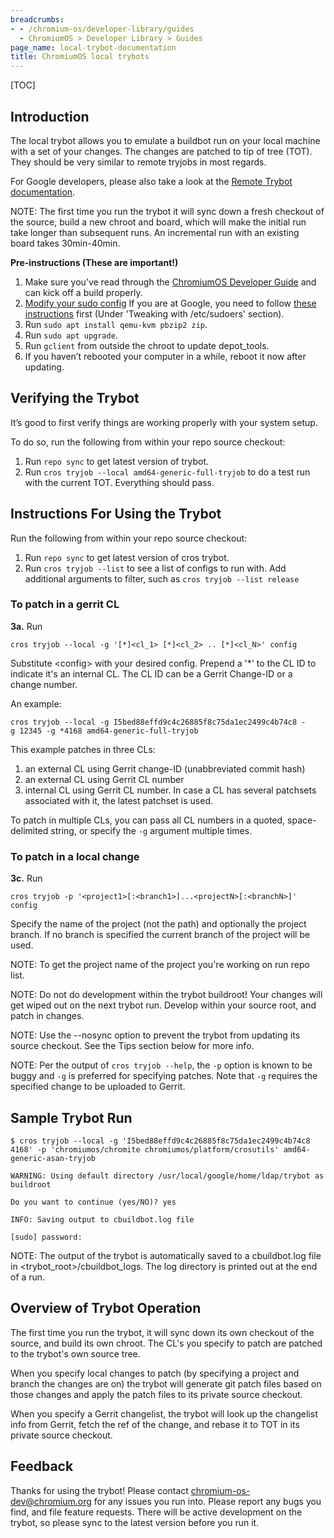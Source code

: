 ```yaml
---
breadcrumbs:
- - /chromium-os/developer-library/guides
  - ChromiumOS > Developer Library > Guides
page_name: local-trybot-documentation
title: ChromiumOS local trybots
---
```


[TOC]

## Introduction

The local trybot allows you to emulate a buildbot run on your local machine with
a set of your changes. The changes are patched to tip of tree (TOT). They should
be very similar to remote tryjobs in most regards.

For Google developers, please also take a look at the [Remote Trybot
documentation](/chromium-os/developer-library/guides/development/remote-trybots/).

NOTE: The first time you run the trybot it will sync down a fresh checkout of
the source, build a new chroot and board, which will make the initial run take
longer than subsequent runs. An incremental run with an existing board takes
30min-40min.

**Pre-instructions (These are important!)**

1.  Make sure you’ve read through the [ChromiumOS Developer
            Guide](/chromium-os/developer-library/guides/development/developer-guide/)
            and can kick off a build properly.
2.  [Modify your sudo
            config](/chromium-os/developer-library/guides/recipes/tips-and-tricks/#how-to-make-sudo-a-little-more-permissive)
            If you are at Google, you need to follow [these
            instructions](http://go/cros-glinux-sudo#configuring-etcsudoers)
            first (Under 'Tweaking with /etc/sudoers' section).
3.  Run `sudo apt install qemu-kvm pbzip2 zip`.
4.  Run `sudo apt upgrade`.
5.  Run `gclient` from outside the chroot to update depot_tools.
6.  If you haven’t rebooted your computer in a while, reboot it now
            after updating.

## **Verifying the Trybot**

It’s good to first verify things are working properly with your system setup.

To do so, run the following from within your repo source checkout:

1.  Run `repo sync` to get latest version of trybot.
2.  Run `cros tryjob --local amd64-generic-full-tryjob` to do a test run with
            the current TOT. Everything should pass.

## **Instructions For Using the Trybot**

Run the following from within your repo source checkout:

1.  Run `repo sync` to get latest version of cros trybot.
2.  Run `cros tryjob --list` to see a list of configs to run with. Add
            additional arguments to filter, such as `cros tryjob --list release`

### To patch in a gerrit CL

**3a.** Run

```none
cros tryjob --local -g '[*]<cl_1> [*]<cl_2> .. [*]<cl_N>' config
```

Substitute &lt;config&gt; with your desired config. Prepend a '\*' to the CL ID
to indicate it's an internal CL. The CL ID can be a Gerrit Change-ID or a change
number.

An example:

```none
cros tryjob --local -g I5bed88effd9c4c26885f8c75da1ec2499c4b74c8 -g 12345 -g *4168 amd64-generic-full-tryjob
```

This example patches in three CLs:

1. an external CL using Gerrit change-ID (unabbreviated commit hash)
2. an external CL using Gerrit CL number
3. internal CL using Gerrit CL number. In case a CL has several patchsets
associated with it, the latest patchset is used.

To patch in multiple CLs, you can pass all CL numbers in a quoted,
space-delimited string, or specify the `-g` argument multiple times.

### To patch in a local change

**3c.** Run

```none
cros tryjob -p '<project1>[:<branch1>]...<projectN>[:<branchN>]' config
```

Specify the name of the project (not the path) and optionally the project
branch. If no branch is specified the current branch of the project will be
used.

NOTE: To get the project name of the project you're working on run repo list.

NOTE: Do not do development within the trybot buildroot! Your changes will get
wiped out on the next trybot run. Develop within your source root, and patch in
changes.

NOTE: Use the --nosync option to prevent the trybot from updating its source
checkout. See the Tips section below for more info.

NOTE: Per the output of `cros tryjob --help`, the `-p` option is known to be
buggy and `-g` is preferred for specifying patches. Note that `-g` requires the
specified change to be uploaded to Gerrit.

## **Sample Trybot Run**

```shell
$ cros tryjob --local -g 'I5bed88effd9c4c26885f8c75da1ec2499c4b74c8 4168' -p 'chromiumos/chromite chromiumos/platform/crosutils' amd64-generic-asan-tryjob

WARNING: Using default directory /usr/local/google/home/ldap/trybot as buildroot

Do you want to continue (yes/NO)? yes

INFO: Saving output to cbuildbot.log file

[sudo] password:
```

NOTE: The output of the trybot is automatically saved to a cbuildbot.log file in
&lt;trybot_root&gt;/cbuildbot_logs. The log directory is printed out at the end
of a run.

## **Overview of Trybot Operation**

The first time you run the trybot, it will sync down its own checkout of the
source, and build its own chroot. The CL's you specify to patch are patched to
the trybot's own source tree.

When you specify local changes to patch (by specifying a project and branch the
changes are on) the trybot will generate git patch files based on those changes
and apply the patch files to its private source checkout.

When you specify a Gerrit changelist, the trybot will look up the changelist
info from Gerrit, fetch the ref of the change, and rebase it to TOT in its
private source checkout.

## **Feedback**

Thanks for using the trybot! Please contact
[chromium-os-dev@chromium.org](https://groups.google.com/a/chromium.org/forum/#!forum/chromium-os-dev)
for any issues you run into. Please report any bugs you find, and file feature
requests. There will be active development on the trybot, so please sync to the
latest version before you run it.

